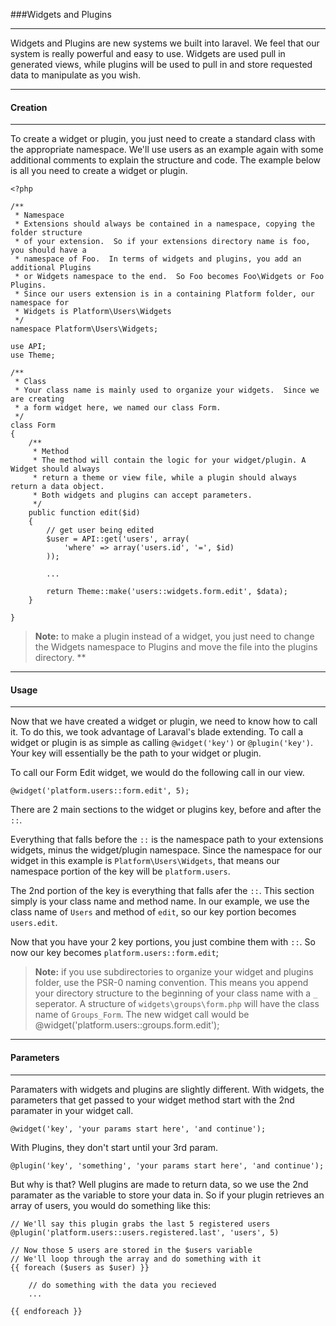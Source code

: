 ###Widgets and Plugins

----------

Widgets and Plugins are new systems we built into laravel.  We feel that our system is really powerful and easy to use. Widgets are used pull in generated views, while plugins will be used to pull in and store requested data to manipulate as you wish.

----------

#### Creation

----------

To create a widget or plugin, you just need to create a standard class with the appropriate namespace.  We'll use users as an example again with some additional comments to explain the structure and code. The example below is all you need to create a widget or plugin.

	<?php

	/**
	 * Namespace
	 * Extensions should always be contained in a namespace, copying the folder structure
	 * of your extension.  So if your extensions directory name is foo, you should have a
	 * namespace of Foo.  In terms of widgets and plugins, you add an additional Plugins
	 * or Widgets namespace to the end.  So Foo becomes Foo\Widgets or Foo Plugins.
	 * Since our users extension is in a containing Platform folder, our namespace for
	 * Widgets is Platform\Users\Widgets
	 */
	namespace Platform\Users\Widgets;

	use API;
	use Theme;

	/**
	 * Class
	 * Your class name is mainly used to organize your widgets.  Since we are creating
	 * a form widget here, we named our class Form.
	 */
	class Form
	{
		/**
		 * Method
		 * The method will contain the logic for your widget/plugin. A Widget should always
		 * return a theme or view file, while a plugin should always return a data object.
		 * Both widgets and plugins can accept parameters.
		 */
		public function edit($id)
		{
			// get user being edited
			$user = API::get('users', array(
				'where' => array('users.id', '=', $id)
			));

			...

			return Theme::make('users::widgets.form.edit', $data);
		}

	}

> **Note:** to make a plugin instead of a widget, you just need to change the Widgets namespace to Plugins and move the file into the plugins directory. **

----------

#### Usage

----------

Now that we have created a widget or plugin, we need to know how to call it.  To do this, we took advantage of Laraval's blade extending. To call a widget or plugin is as simple as calling `@widget('key')` or `@plugin('key')`. Your key will essentially be the path to your widget or plugin.

To call our Form Edit widget, we would do the following call in our view.

	@widget('platform.users::form.edit', 5);

There are 2 main sections to the widget or plugins key, before and after the `::`.

Everything that falls before the `::` is the namespace path to your extensions widgets, minus the widget/plugin namespace.  Since the namespace for our widget in this example is `Platform\Users\Widgets`, that means our namespace portion of the key will be `platform.users`.

The 2nd portion of the key is everything that falls afer the `::`. This section simply is your class name and method name.  In our example, we use the class name of `Users` and method of `edit`, so our key portion becomes `users.edit`.

Now that you have your 2 key portions, you just combine them with `::`. So now our key becomes `platform.users::form.edit`;

> **Note:** if you use subdirectories to organize your widget and plugins folder, use the PSR-0 naming convention.  This means you append your directory structure to the beginning of your class name with a `_` seperator.  A structure of `widgets\groups\form.php` will have the class name of `Groups_Form`. The new widget call would be @widget('platform.users::groups.form.edit');


----------

#### Parameters

----------

Paramaters with widgets and plugins are slightly different. With widgets, the parameters that get passed to your widget method start with the 2nd paramater in your widget call.

	@widget('key', 'your params start here', 'and continue');

With Plugins, they don't start until your 3rd param.

	@plugin('key', 'something', 'your params start here', 'and continue');

But why is that? Well plugins are made to return data, so we use the 2nd paramater as the variable to store your data in.  So if your plugin retrieves an array of users, you would do something like this:

	// We'll say this plugin grabs the last 5 registered users
	@plugin('platform.users::users.registered.last', 'users', 5)

	// Now those 5 users are stored in the $users variable
	// We'll loop through the array and do something with it
	{{ foreach ($users as $user) }}

		// do something with the data you recieved
		...

	{{ endforeach }}
